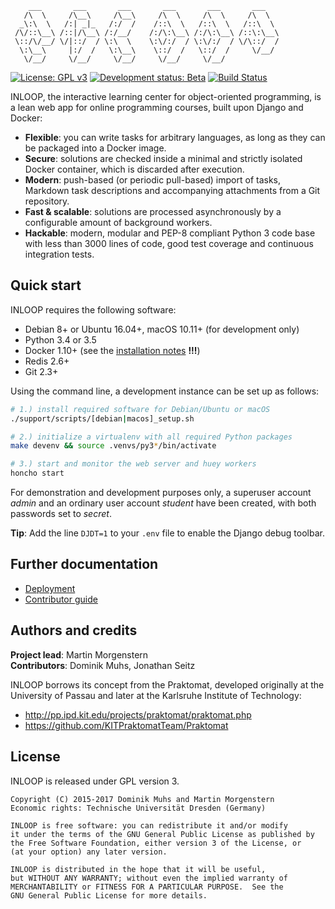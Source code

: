         ___       ___       ___       ___       ___       ___
       /\  \     /\__\     /\__\     /\  \     /\  \     /\  \
      _\:\  \   /:| _|_   /:/  /    /::\  \   /::\  \   /::\  \
     /\/::\__\ /::|/\__\ /:/__/    /:/\:\__\ /:/\:\__\ /::\:\__\
     \::/\/__/ \/|::/  / \:\  \    \:\/:/  / \:\/:/  / \/\::/  /
      \:\__\     |:/  /   \:\__\    \::/  /   \::/  /     \/__/
       \/__/     \/__/     \/__/     \/__/     \/__/

[![License: GPL v3](https://img.shields.io/badge/license-GPL%20v3-blue.svg)](http://www.gnu.org/licenses/gpl-3.0)
[![Development status: Beta](https://img.shields.io/badge/development%20status-beta-orange.svg)](#)
[![Build Status](https://travis-ci.org/st-tu-dresden/inloop.svg?branch=master)](https://travis-ci.org/st-tu-dresden/inloop)

INLOOP, the interactive learning center for object-oriented programming, is a lean web app for
online programming courses, built upon Django and Docker:

- **Flexible**: you can write tasks for arbitrary languages, as long as they can be packaged into a
  Docker image.
- **Secure**: solutions are checked inside a minimal and strictly isolated Docker container, which
  is discarded after execution.
- **Modern**: push-based (or periodic pull-based) import of tasks, Markdown task descriptions and
  accompanying attachments from a Git repository.
- **Fast & scalable**: solutions are processed asynchronously by a configurable amount of
  background workers.
- **Hackable**: modern, modular and PEP-8 compliant Python 3 code base with less than 3000 lines of
  code, good test coverage and continuous integration tests.


## Quick start

INLOOP requires the following software:

* Debian 8+ or Ubuntu 16.04+, macOS 10.11+ (for development only)
* Python 3.4 or 3.5
* Docker 1.10+ (see the [installation notes](docs/installation_notes.md) **!!!**)
* Redis 2.6+
* Git 2.3+

Using the command line, a development instance can be set up as follows:

```bash
# 1.) install required software for Debian/Ubuntu or macOS
./support/scripts/[debian|macos]_setup.sh

# 2.) initialize a virtualenv with all required Python packages
make devenv && source .venvs/py3*/bin/activate

# 3.) start and monitor the web server and huey workers
honcho start
```

For demonstration and development purposes only, a superuser account *admin* and an ordinary user
account *student* have been created, with both passwords set to *secret*.

**Tip**: Add the line `DJDT=1` to your `.env` file to enable the Django debug toolbar.


## Further documentation

* [Deployment](docs/deployment.md)
* [Contributor guide](CONTRIBUTING.md)


## Authors and credits

**Project lead**: Martin Morgenstern<br>
**Contributors**: Dominik Muhs, Jonathan Seitz

INLOOP borrows its concept from the Praktomat, developed originally at the
University of Passau and later at the Karlsruhe Institute of Technology:

* http://pp.ipd.kit.edu/projects/praktomat/praktomat.php
* https://github.com/KITPraktomatTeam/Praktomat


## License

INLOOP is released under GPL version 3.

    Copyright (C) 2015-2017 Dominik Muhs and Martin Morgenstern
    Economic rights: Technische Universität Dresden (Germany)

    INLOOP is free software: you can redistribute it and/or modify
    it under the terms of the GNU General Public License as published by
    the Free Software Foundation, either version 3 of the License, or
    (at your option) any later version.

    INLOOP is distributed in the hope that it will be useful,
    but WITHOUT ANY WARRANTY; without even the implied warranty of
    MERCHANTABILITY or FITNESS FOR A PARTICULAR PURPOSE.  See the
    GNU General Public License for more details.
